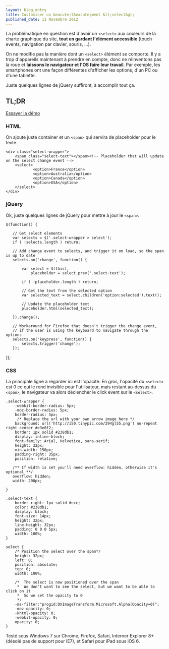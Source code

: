 ```yaml
---
layout: blog_entry
title: Customiser un &eacute;l&eacute;ment &lt;select&gt;
published_date: 11 Novembre 2012
---
```


La problématique en question est d'avoir un `<select>` aux couleurs de la charte graphique du site, 
__tout en gardant l'élément accessible__ (touch events, navigation par clavier, souris, ...).

On ne modifie pas la manière dont un `<select>` élément se comporte. Il y a trop d'appareils maintenant à prendre en compte, donc ne réinventons pas la roue et __laissons le navigateur et l'OS faire leur travail__. Par exemple, les smartphones ont une façon différentes d'afficher les options, d'un PC ou d'une tablette.

Juste quelques lignes de jQuery suffiront, à accomplir tout ça.

## TL;DR

[Essayer la démo](http://codepen.io/jeromesmadja/pen/uIpHm)

### HTML

On ajoute juste container et un `<span>` qui servira de placeholder pour le texte.

    <div class="select-wrapper">
        <span class="select-text"></span><!-- Placeholder that will update on the select change event -->
        <select>
                <option>France</option>
                <option>Australia</option>
                <option>Canada</option>
                <option>USA</option>
        </select>
    </div>

### jQuery

Ok, juste quelques lignes de jQuery pour mettre à jour le `<span>`.

    $(function() {

       // Get select elements
       var selects = $('.select-wrapper > select');
       if ( !selects.length ) return;

       // Add change event to selects, and trigger it on load, so the span is up to date
       selects.on('change', function() {
           
           var select = $(this),
               placeholder = select.prev('.select-text');

           if ( !placeholder.length ) return;

           // Get the text from the selected option
           var selected_text = select.children('option:selected').text();

           // Update the placeholder text
           placeholder.html(selected_text);

       }).change();

       // Workaround for Firefox that doesn't trigger the change event, 
       // if the user is using the keyboard to navigate through the options
       selects.on('keypress', function() {
           selects.trigger('change');
       });
   });

### CSS

La principale ligne à regarder ici est l'opacité. En gros, l'opacité du `<select>` est 0 ce qui le rend invisible pour l'utilisateur, mais restant au-dessus du `<span>`, le navigateur va alors déclencher le click event sur le `<select>`.

    .select-wrapper {   
        -webkit-border-radius: 5px;
        -moz-border-radius: 5px;
        border-radius: 5px;
         /* Replace the url with your own arrow image here */ 
        background: url('http://i50.tinypic.com/294gl55.png') no-repeat right center #e3e8f2;
        border: 1px solid #238db1;
        display: inline-block;
        font-family: Arial, Helvetica, sans-serif;
        height: 32px;
        min-width: 150px;
        padding-right: 35px;
        position: relative;
       
       /** If width is set you'll need overflow: hidden, otherwise it's optional **/
       overflow: hidden; 
       width: 200px;
        
    }   

    .select-text {
        border-right: 1px solid #ccc;
        color: #238db1;
        display: block;
        font-size: 14px;
        height: 32px;
        line-height: 32px;
        padding: 0 0 0 5px;
        width: 100%;
    }

    select { 
        /* Position the select over the span*/
        height: 32px;
        left: 0;
        position: absolute;
        top: 0;
        width: 100%;

        /*  The select is now positioned over the span
         *  We don't want to see the select, but we want to be able to click on it 
         *  So we set the opacity to 0  
         */
        -ms-filter:"progid:DXImageTransform.Microsoft.Alpha(Opacity=0)";
        -moz-opacity: 0;
        -khtml-opacity: 0;
        -webkit-opacity: 0;
        opacity: 0;
    }

Testé sous Windows 7 sur Chrome, Firefox, Safari, Interner Explorer 8+ (désolé pas de support pour IE7), et Safari pour iPad sous iOS 6.